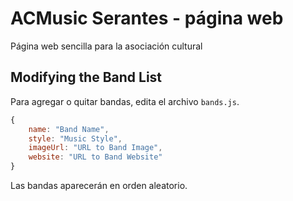 # ACMusic Serantes - página web

Página web sencilla para la asociación cultural

## Modifying the Band List

Para agregar o quitar bandas, edita el archivo `bands.js`.

```javascript
{
    name: "Band Name",
    style: "Music Style",
    imageUrl: "URL to Band Image",
    website: "URL to Band Website"
}
```

Las bandas aparecerán en orden aleatorio.